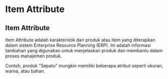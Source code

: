 # Item Attribute

## Item Attribute

Item Attribute adalah karakteristik dari produk atau item yang diterapkan dalam sistem Enterprise Resource Planning (ERP). Ini adalah informasi tambahan yang digunakan untuk menjelaskan produk dan membantu dalam proses manajemen produk.

Contoh, produk "Sepatu" mungkin memiliki beberapa atribut seperti ukuran, warna, atau bahan.

